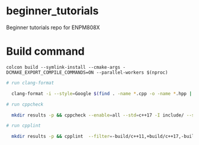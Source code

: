 # beginner_tutorials
Beginner tutorials repo for ENPM808X

# Build command


```colcon build --symlink-install --cmake-args -DCMAKE_EXPORT_COMPILE_COMMANDS=ON --parallel-workers $(nproc)```

```bash
# run clang-format

  clang-format -i --style=Google $(find . -name *.cpp -o -name *.hpp | grep -vE -e "^(./build/|./install/|./log/)")

# run cppcheck

  mkdir results -p && cppcheck --enable=all --std=c++17 -I include/ --suppress=missingInclude --inline-suppr $( find . -name *.cpp | grep -vE -e "^(./build/|./install/|./log/)" ) &> results/cppcheck

# run cpplint

  mkdir results -p && cpplint  --filter=-build/c++11,+build/c++17,-build/namespaces,-build/include_order $( find . -name *.cpp | grep -vE -e "^(./build/|./install/|./log/)" ) &> results/cpplint

```